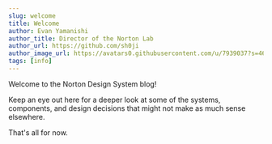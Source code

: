 ```yaml
---
slug: welcome
title: Welcome
author: Evan Yamanishi
author_title: Director of the Norton Lab
author_url: https://github.com/sh0ji
author_image_url: https://avatars0.githubusercontent.com/u/7939037?s=460&u=90101464a8c9c465cf74bebb3ab55275718f743e&v=4
tags: [info]
---
```


Welcome to the Norton Design System blog!

<!--truncate-->

Keep an eye out here for a deeper look at some of the systems, components, and design decisions that might not make as much sense elsewhere.

That's all for now.
